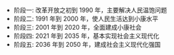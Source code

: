 
-  阶段一: 改革开放之初到 1990 年，主要解决人民温饱问题
- 阶段二: 1991 年到 2000 年，使人民生活达到小康水平
- 阶段三: 2001 年到 2020 年，全面建成小康社会
- 阶段四: 2021 年到 2035 年，基本实现社会主义现代化 
- 阶段五: 2036 年到 2050 年，建成社会主义现代化强国
